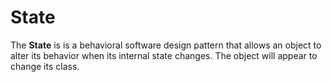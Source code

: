 # State

The **State** is is a behavioral software design pattern that allows an object to alter its behavior when its internal state changes. The object will appear to change its class.

